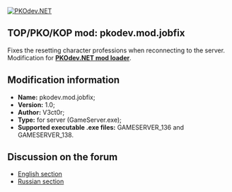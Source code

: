 [![PKOdev.NET](https://pkodev.net/uploads/monthly_2022_02/logo-background.png.d7a190633d23e60fbfdfb9340726ba82.png "PKOdev.NET")](http://pkodev.net "PKOdev.NET")
## TOP/PKO/KOP mod: pkodev.mod.jobfix
Fixes the resetting character professions when reconnecting to the server. Modification for **[PKOdev.NET mod loader](https://pkodev.net/topic/5757-mod-loading-system-for-server-and-client-pkodevnet-mod-loader/)**.

## Modification information

- **Name:** pkodev.mod.jobfix;
- **Version:** 1.0;
- **Author:** V3ct0r;
- **Type:** for server (GameServer.exe);
- **Supported executable .exe files:** GAMESERVER_136 and GAMESERVER_138.

## Discussion on the forum

- [English section](https://pkodev.net/topic/6000-fixing-the-resetting-character-professions-when-reconnecting-to-the-server/)
- [Russian section](https://pkodev.net/topic/5997-%D0%B8%D1%81%D0%BF%D1%80%D0%B0%D0%B2%D0%BB%D0%B5%D0%BD%D0%B8%D0%B5-%D1%81%D0%B1%D1%80%D0%BE%D1%81%D0%B0-%D0%BF%D1%80%D0%BE%D1%84%D0%B5%D1%81%D1%81%D0%B8%D0%B8-%D0%BF%D0%B5%D1%80%D1%81%D0%BE%D0%BD%D0%B0%D0%B6%D0%B5%D0%B9-%D0%BF%D1%80%D0%B8-%D0%BF%D0%B5%D1%80%D0%B5%D0%BF%D0%BE%D0%B4%D0%BA%D0%BB%D1%8E%D1%87%D0%B5%D0%BD%D0%B8%D0%B8-%D0%BA-%D1%81%D0%B5%D1%80%D0%B2%D0%B5%D1%80%D1%83-%D1%81%D0%BB%D1%91%D1%82-%D0%BF%D1%80%D0%BE%D1%84%D0%B5%D1%81%D1%81%D0%B8%D0%B8/)
